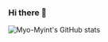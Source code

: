 ### Hi there 👋

![Myo-Myint's GitHub stats](https://github-readme-stats.vercel.app/api?username=Myo-Myint&hide=contribs,prs)
